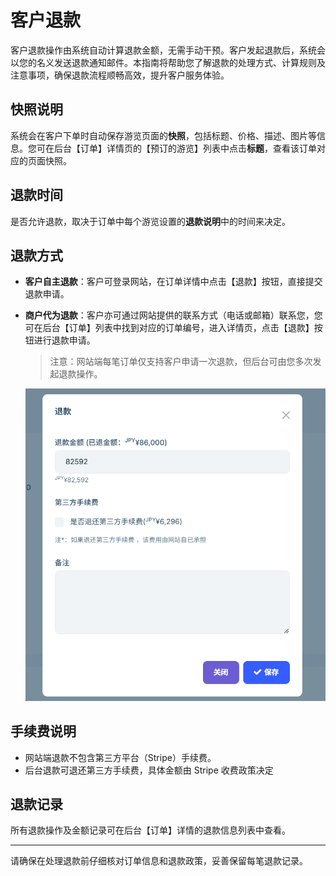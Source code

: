# 客户退款

客户退款操作由系统自动计算退款金额，无需手动干预。客户发起退款后，系统会以您的名义发送退款通知邮件。本指南将帮助您了解退款的处理方式、计算规则及注意事项，确保退款流程顺畅高效，提升客户服务体验。

## 快照说明

系统会在客户下单时自动保存游览页面的**快照**，包括标题、价格、描述、图片等信息。您可在后台【订单】详情页的【预订的游览】列表中点击**标题**，查看该订单对应的页面快照。

## 退款时间

是否允许退款，取决于订单中每个游览设置的**退款说明**中的时间来决定。

## 退款方式

- **客户自主退款**：客户可登录网站，在订单详情中点击【退款】按钮，直接提交退款申请。
- **商户代为退款**：客户亦可通过网站提供的联系方式（电话或邮箱）联系您，您可在后台【订单】列表中找到对应的订单编号，进入详情页，点击【退款】按钮进行退款申请。
  
  > 注意：网站端每笔订单仅支持客户申请一次退款，但后台可由您多次发起退款操作。

  ![退款](images/Refund.jpg)

## 手续费说明

- 网站端退款不包含第三方平台（Stripe）手续费。
- 后台退款可退还第三方手续费，具体金额由 Stripe 收费政策决定

## 退款记录

所有退款操作及金额记录可在后台【订单】详情的退款信息列表中查看。

---

请确保在处理退款前仔细核对订单信息和退款政策，妥善保留每笔退款记录。
